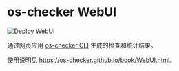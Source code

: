 # os-checker WebUI

[![Deploy WebUI](https://github.com/os-checker/os-checker.github.io/actions/workflows/deploy.yml/badge.svg)](https://github.com/os-checker/os-checker.github.io/actions/workflows/deploy.yml)

通过网页应用 [os-checker CLI](https://github.com/os-checker/os-checker) 生成的检查和统计结果。

使用说明见 <https://os-checker.github.io/book/WebUI.html>。
